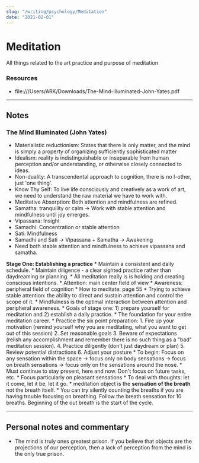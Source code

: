 ```yaml
---
slug: "/writing/psychology/Meditation"
date: "2021-02-01"
---
```


# Meditation
All things related to the art practice and purpose of meditation

### Resources
* file:///Users/ARK/Downloads/The-Mind-Illuminated-John-Yates.pdf
--------------------------------------------------------------------------------

## Notes
### The Mind Illuminated (John Yates) 
* Materialistic reductionism: States that there is only matter, and the mind is simply a property of organizing sufficiently sophisticated matter
* Idealism: reality is indistinguishable or inseparable from human perception and/or understanding, or otherwise closely connected to ideas.
* Non-duality: A transcendental approach to cognition, there is no I-other, just 'one thing'. 
* Know Thy Self: To live life consciously and creatively as a work of art, we need to understand the raw material we have to work with.
* Meditative Absorption: Both attention and mindfulness are refined.
* Samatha: tranquility or calm
	-> Work with stable attention and mindfulness until joy emerges.
* Vipassana: Insight
* Samadhi: Concentration or stable attention
* Sati: Mindfulness
* Samadhi and Sati -> Vipassana + Samatha -> Awakening
* Need both stable attention and mindfulness to achieve vipassana and samatha.

**Stage One: Establishing a practice**
	* Maintain a consistent and daily schedule.
	* Maintain diligence - a clear sighted practice rather than daydreaming or planning.
	* All meditation really is is holding and creating conscious intentions.
	* Attention: main center field of view
	* Awareness: peripheral field of cognition
	* How to meditate: page 55
	* Trying to achieve stable attention: the ability to direct and sustain attention and control the scope of it. 
	* Mindfulness is the optimal interaction between attention and peripheral awareness. 
	* Goals of stage one: 1) prepare yourself for meditation and 2) establish a daily practice.
	* The foundation for your entire meditation career.
	* Practice the six point preparation:
		1. Fire up your motivation (remind yourself why you are meditating, what you want to get out of this session) 
		2. Set reasonable goals
		3. Beware of expectations (relish any accomplishment and remember there is no such thing as a "bad" meditation session).
		4. Practice diligently (don't just daydream or plan) 
		5. Review potential distractions
		6. Adjust your posture
	* To begin: Focus on any sensation within the space -> focus only on body sensations -> focus on breath sensations -> focus only on the sensations around the nose. 
		* Must continue to stay present, here and now. Don't focus on future tasks, etc. 
		* Focus particularly on pleasant sensations 
	* To deal with thoughts: let it come, let it be, let it go. 
	* meditation object is the **sensation of the breath** not the breath itself.
	* You can try silently counting the breaths if you are having trouble focusing on breathing. Follow the breath sensation for 10 breaths. Beginning of the out breath is the start of the cycle. 

--------------------------------------------------------------------------------

## Personal notes and commentary
* The mind is truly ones greatest prison. If you believe that objects are the projections of our perception, then a lack of perception from the mind is the only true prison.

